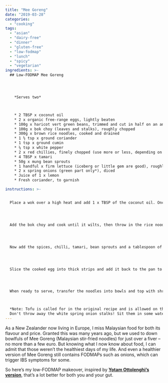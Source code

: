 ```yaml
---
title: "Mee Goreng"
date: "2019-03-28"
categories: 
  - "cooking"
tags: 
  - "asian"
  - "dairy-free"
  - "dinner"
  - "gluten-free"
  - "low-fodmap"
  - "lunch"
  - "spicy"
  - "vegetarian"
ingredients: >-
  ## Low-FODMAP Mee Goreng




    *Serves two*



    * 2 TBSP x coconut oil
    * 2 x organic free-range eggs, lightly beaten
    * 100g x haricot vert green beans, trimmed and cut in half on an angle
    * 100g x bok choy (leaves and stalks), roughly chopped
    * 300g x brown rice noodles, cooked and drained
    * 1 ½ tsp x ground coriander
    * 1 tsp x ground cumin
    * ¼ tsp x white pepper
    * 2 x red chillies, finely chopped (use more or less, depending on your heat preference)
    * 4 TBSP x tamari
    * 50g x mung bean sprouts
    * 1 handful x firm lettuce (iceberg or little gem are good), roughly chopped
    * 2 x spring onions (green part only*), diced
    * Juice of 1 x lemon
    * Fresh coriander, to garnish

instructions: >-


  Place a wok over a high heat and add 1 x TBSP of the coconut oil. Once melted, add the eggs and cook until just set. I use a small frying pan and cook them into a thin omelette. Place to one side. Add the remaining oil and cook the haricot vert for a few minutes.




  Add the bok choy and cook until it wilts, then throw in the rice noodles. Spread the noodles in the wok using tongs or chopsticks – you want them to get a lot of heat, almost to fry. Mix gently, cooking the noodles for about two minutes.




  Now add the spices, chilli, tamari, bean sprouts and a tablespoon of cold water, and toss carefully. Cook for about a minute.




  Slice the cooked egg into thick strips and add it back to the pan to heat through.




  When ready to serve, transfer the noodles into bowls and top with shredded lettuce, spring onions and fresh coriander. Squeeze some lemon juice over the top and serve.



  *Note: Tofu is called for in the original recipe and is allowed on the standard low-FODMAP diet. I chose to use eggs instead as I tend to avoid non-fermented sources of soy. Read more about it <a href=\"https://www.bewell.com/blog/the-soy-situation/\">here</a>.*
  Don't throw away the white spring onion stalks! Sit them in some water on the window sill. The greens will grow back.
---
```

As a New Zealander now living in Europe, I miss Malaysian food for both its flavour and price. Granted this was many years ago, but we used to down bowlfuls of Mee Goreng (Malaysian stir-fried noodles) for just over a fiver – no more than a few euro. But knowing what I now know about food, I can admit that those weren’t the healthiest days of my life. And even a healthier version of Mee Goreng still contains FODMAPs such as onions, which can trigger IBS symptoms for some.

So here’s my low-FODMAP makeover, inspired by **[Yotam Ottolenghi’s version](https://t.umblr.com/redirect?z=http%3A%2F%2Fwww.guardian.co.uk%2Flifeandstyle%2F2008%2Fnov%2F01%2Fmee-goreng-yotam-ottolenghi&t=NDkwYmJlZDU2NGVlNzFiNGRlMjFiZDNlMjNkMWNkOGVkNzc2NTY5Zix6VDU0MlBsbw%3D%3D&b=t%3AVOYglxJ9sBHW8BFVroDfxQ&p=http%3A%2F%2Fcookingwithnothing.tumblr.com%2Fpost%2F24618164282%2Fmee-goreng-low-fodmap&m=1)**, that’s a lot better for both you and your gut.
